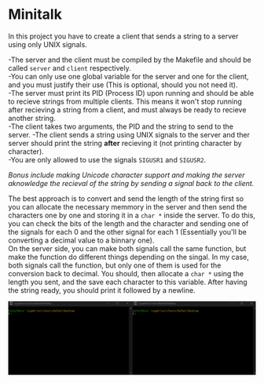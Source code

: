# Minitalk  
In this project you have to create a client that sends a string to a server using only UNIX signals.  

-The server and the client must be compiled by the Makefile and should be called `server` and `client` respectively.  
-You can only use one global variable for the server and one for the client, and you must justify their use (This is optional, should you not need it).  
-The server must print its PID (Process ID) upon running and should be able to recieve strings from multiple clients. This means it won't stop running after recieving a string from a client, and must always be ready to recieve another string.  
-The client takes two arguments, the PID and the string to send to the server.
-The client sends a string using UNIX signals to the server and ther server should print the string **after** recieving it (not printing character by character).  
-You are only allowed to use the signals `SIGUSR1` and `SIGUSR2`.  

*Bonus include making Unicode character support and making the server aknowledge the recieval of the string by sending a signal back to the client.*  

The best approach is to convert and send the length of the string first so you can allocate the necessary memmory in the server and then send the characters one by one and storing it in a `char *` inside the server. To do this, you can check the bits of the length and the character and sending one of the signals for each 0 and the other signal for each 1 (Essentially you'll be converting a decimal value to a binnary one).  
On the server side, you can make both signals call the same function, but make the function do different things depending on the singal. In my case, both signals call the function, but only one of them is used for the conversion back to decimal. You should, then allocate a `char *` using the length you sent, and the save each character to this variable. After having the string ready, you should print it followed by a newline.  

![](https://github.com/Rafajogos1/42-Projects-Backup/blob/master/Rank%2002/minitalk/minitalk.gif)

